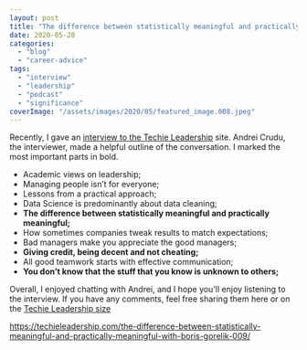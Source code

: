 ```yaml
---
layout: post
title: "The difference between statistically meaningful and practically meaningful. An interview with me"
date: 2020-05-28
categories: 
  - "blog"
  - "career-advice"
tags: 
  - "interview"
  - "leadership"
  - "podcast"
  - "significance"
coverImage: "/assets/images/2020/05/featured_image.008.jpeg"
---
```


Recently, I gave an [interview to the Techie Leadership](https://techieleadership.com/the-difference-between-statistically-meaningful-and-practically-meaningful-with-boris-gorelik-009/) site. Andrei Crudu, the interviewer, made a helpful outline of the conversation. I marked the most important parts in bold.

- Academic views on leadership;
- Managing people isn’t for everyone;
- Lessons from a practical approach;
- Data Science is predominantly about data cleaning;
- **The difference between statistically meaningful and practically meaningful;**
- How sometimes companies tweak results to match expectations;
- Bad managers make you appreciate the good managers;
- **Giving credit, being decent and not cheating;**
- All good teamwork starts with effective communication;
- **You don’t know that the stuff that you know is unknown to others;**

Overall, I enjoyed chatting with Andrei, and I hope you'll enjoy listening to the interview. If you have any comments, feel free sharing them here or on the [Techie Leadership size](https://techieleadership.com/the-difference-between-statistically-meaningful-and-practically-meaningful-with-boris-gorelik-009/)

https://techieleadership.com/the-difference-between-statistically-meaningful-and-practically-meaningful-with-boris-gorelik-009/
